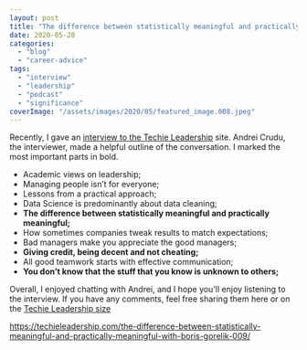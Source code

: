 ```yaml
---
layout: post
title: "The difference between statistically meaningful and practically meaningful. An interview with me"
date: 2020-05-28
categories: 
  - "blog"
  - "career-advice"
tags: 
  - "interview"
  - "leadership"
  - "podcast"
  - "significance"
coverImage: "/assets/images/2020/05/featured_image.008.jpeg"
---
```


Recently, I gave an [interview to the Techie Leadership](https://techieleadership.com/the-difference-between-statistically-meaningful-and-practically-meaningful-with-boris-gorelik-009/) site. Andrei Crudu, the interviewer, made a helpful outline of the conversation. I marked the most important parts in bold.

- Academic views on leadership;
- Managing people isn’t for everyone;
- Lessons from a practical approach;
- Data Science is predominantly about data cleaning;
- **The difference between statistically meaningful and practically meaningful;**
- How sometimes companies tweak results to match expectations;
- Bad managers make you appreciate the good managers;
- **Giving credit, being decent and not cheating;**
- All good teamwork starts with effective communication;
- **You don’t know that the stuff that you know is unknown to others;**

Overall, I enjoyed chatting with Andrei, and I hope you'll enjoy listening to the interview. If you have any comments, feel free sharing them here or on the [Techie Leadership size](https://techieleadership.com/the-difference-between-statistically-meaningful-and-practically-meaningful-with-boris-gorelik-009/)

https://techieleadership.com/the-difference-between-statistically-meaningful-and-practically-meaningful-with-boris-gorelik-009/
